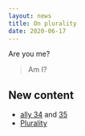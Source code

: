 ```yaml
---
layout: news
title: On plurality
date: 2020-06-17
---
```


Are you me?

> Am I?

<!--more-->

## New content

* [ally 34](/34) and [35](/35)
* [Plurality](/plurality)
